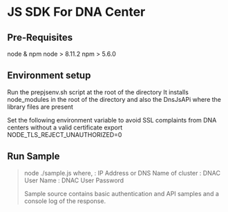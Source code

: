 # JS SDK For DNA Center

## Pre-Requisites
node & npm
node > 8.11.2
npm  > 5.6.0

## Environment setup
Run the prepjsenv.sh script at the root of the directory
It installs node_modules in the root of the directory and also the DnsJsAPi
where the library files are present

Set the following environment variable to avoid
SSL complaints from DNA centers without a valid certificate
export NODE_TLS_REJECT_UNAUTHORIZED=0

## Run Sample
> node ./sample.js <IP> <USER> <PASSWORD>
> where,
> <IP>: IP Address or DNS Name of cluster
> <USER>: DNAC User Name
> <PASSWORD>: DNAC User Password
> 
> Sample source contains basic authentication
> and API samples and a console log of the response.
